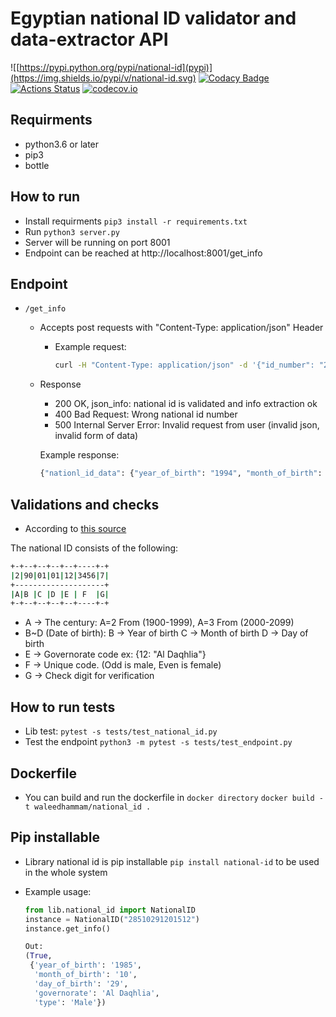 # Egyptian national ID validator and data-extractor API

![[https://pypi.python.org/pypi/national-id](pypi)](https://img.shields.io/pypi/v/national-id.svg)
[![Codacy Badge](https://api.codacy.com/project/badge/Grade/11b02e4d7c704c92afcdd42ff2e28c8a)](https://app.codacy.com/gh/waleedhammam/national_id?utm_source=github.com&utm_medium=referral&utm_content=waleedhammam/national_id&utm_campaign=Badge_Grade)
[![Actions Status](https://github.com/waleedhammam/national_id/workflows/national_id/badge.svg?query=branch%3Amain)](https://github.com/waleedhammam/national_id/actions?query=branch%3Amain)
[![codecov.io](https://codecov.io/github/waleedhammam/national_id/coverage.svg?branch=main)](https://codecov.io/github/waleedhammam/national_id?branch=main)

## Requirments

- python3.6 or later
- pip3
- bottle

## How to run

- Install requirments `pip3 install -r requirements.txt`
- Run `python3 server.py`
- Server will be running on port 8001
- Endpoint can be reached at http://localhost:8001/get_info

## Endpoint

- `/get_info`
  - Accepts post requests with "Content-Type: application/json" Header
    - Example request:

      ```bash
      curl -H "Content-Type: application/json" -d '{"id_number": "29009121201812"}' -XPOST http://localhost:8001/get_info
      ```

  - Response
    - 200 OK, json_info: national id is validated and info extraction ok
    - 400 Bad Request: Wrong national id number
    - 500 Internal Server Error: Invalid request from user (invalid json, invalid form of data)

    Example response:

      ```bash
      {"nationl_id_data": {"year_of_birth": "1994", "month_of_birth": "9", "day_of_birth": "15", "governorate": "Al Daqhlia", "type": "Male"}}
      ```

## Validations and checks

- According to [this source](https://ar.wikipedia.org/wiki/%D8%A8%D8%B7%D8%A7%D9%82%D8%A9_%D8%A7%D9%84%D8%B1%D9%82%D9%85_%D8%A7%D9%84%D9%82%D9%88%D9%85%D9%8A_%D8%A7%D9%84%D9%85%D8%B5%D8%B1%D9%8A%D8%A9)

The national ID consists of the following:

  ```bash
  +-+--+--+--+--+----+-+
  |2|90|01|01|12|3456|7|
  +--------------------+
  |A|B |C |D |E | F  |G|
  +-+--+--+--+--+----+-+
  ```

- A -> The century: A=2 From (1900-1999), A=3 From (2000-2099)
- B~D (Date of birth):
    B -> Year of birth
    C -> Month of birth
    D -> Day of birth
- E -> Governorate code ex: {12: "Al Daqhlia"}
- F -> Unique code. (Odd is male, Even is female)
- G -> Check digit for verification

## How to run tests

- Lib test: `pytest -s tests/test_national_id.py`
- Test the endpoint `python3 -m pytest -s tests/test_endpoint.py`

## Dockerfile

- You can build and run the dockerfile in `docker directory`
  `docker build -t waleedhammam/national_id .`

## Pip installable

- Library national id is pip installable `pip install national-id` to be used in the whole system

- Example usage:

  ```python
  from lib.national_id import NationalID
  instance = NationalID("28510291201512")
  instance.get_info()

  Out:
  (True,
   {'year_of_birth': '1985',
    'month_of_birth': '10',
    'day_of_birth': '29',
    'governorate': 'Al Daqhlia',
    'type': 'Male'})
  ```
